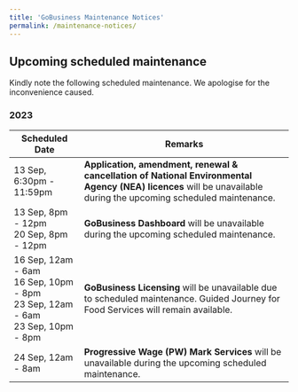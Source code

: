 ```yaml
---
title: 'GoBusiness Maintenance Notices'
permalink: /maintenance-notices/
---
```


## Upcoming scheduled maintenance

Kindly note the following scheduled maintenance. We apologise for the inconvenience caused.

### 2023 

| **Scheduled Date** | **Remarks** | 
| ------  |------------------| 
| 13 Sep, 6:30pm - 11:59pm | **Application, amendment, renewal & cancellation of National Environmental Agency (NEA) licences** will be unavailable during the upcoming scheduled maintenance. | 13 Sep, 8pm - 11pm | **Application, amendment, renewal & cancellation of Infocomm Media Development Authority (IMDA) licences** will be unavailable during the upcoming scheduled maintenance. |  
| 13 Sep, 8pm - 12pm<br>20 Sep, 8pm - 12pm | **GoBusiness Dashboard** will be unavailable during the upcoming scheduled maintenance. | 
| 16 Sep, 12am - 6am<br>16 Sep, 10pm - 8pm<br>23 Sep, 12am - 6am<br>23 Sep, 10pm - 8pm | **GoBusiness Licensing** will be unavailable due to scheduled maintenance. Guided Journey for Food Services will remain available. | 
| 24 Sep, 12am - 8am | **Progressive Wage (PW) Mark Services** will be unavailable during the upcoming scheduled maintenance. |


<script src="/jquery/jquery.min.js"></script>
<script src="/jquery/resize-tables.js"></script>

